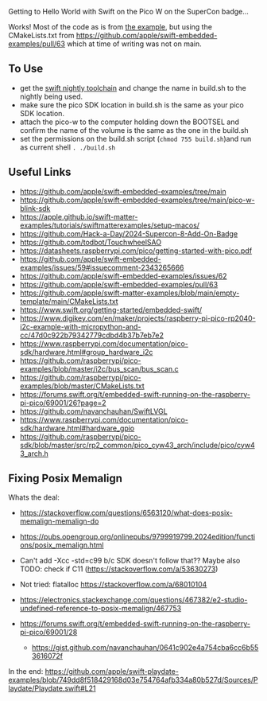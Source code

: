 Getting to Hello World with Swift on the Pico W on the SuperCon badge...

Works! Most of the code as is from [the example](https://github.com/apple/swift-embedded-examples/tree/60a648b28066a56d7b1b303923895105e3b753da/pico-w-blink-sdk), but using the CMakeLists.txt from https://github.com/apple/swift-embedded-examples/pull/63 which at time of writing was not on main. 

## To Use

- get the [swift nightly toolchain](https://apple.github.io/swift-matter-examples/tutorials/swiftmatterexamples/setup-macos/) and change the name in build.sh to the nightly being used. 
- make sure the pico SDK location in build.sh is the same as your pico SDK location.
- attach the pico-w to the computer holding down the BOOTSEL and confirm the name of the volume is the same as the one in the build.sh
- set the permissions on the build.sh script (`chmod 755 build.sh`)and run as current shell `. ./build.sh`



## Useful Links

- https://github.com/apple/swift-embedded-examples/tree/main
- https://github.com/apple/swift-embedded-examples/tree/main/pico-w-blink-sdk
- https://apple.github.io/swift-matter-examples/tutorials/swiftmatterexamples/setup-macos/
- https://github.com/Hack-a-Day/2024-Supercon-8-Add-On-Badge
- https://github.com/todbot/TouchwheelSAO
- https://datasheets.raspberrypi.com/pico/getting-started-with-pico.pdf
- https://github.com/apple/swift-embedded-examples/issues/59#issuecomment-2343265666
- https://github.com/apple/swift-embedded-examples/issues/62
- https://github.com/apple/swift-embedded-examples/pull/63
- https://github.com/apple/swift-matter-examples/blob/main/empty-template/main/CMakeLists.txt
- https://www.swift.org/getting-started/embedded-swift/
- https://www.digikey.com/en/maker/projects/raspberry-pi-pico-rp2040-i2c-example-with-micropython-and-cc/47d0c922b79342779cdbd4b37b7eb7e2
- https://www.raspberrypi.com/documentation/pico-sdk/hardware.html#group_hardware_i2c
- https://github.com/raspberrypi/pico-examples/blob/master/i2c/bus_scan/bus_scan.c
- https://github.com/raspberrypi/pico-examples/blob/master/CMakeLists.txt
- https://forums.swift.org/t/embedded-swift-running-on-the-raspberry-pi-pico/69001/26?page=2
- https://github.com/navanchauhan/SwiftLVGL
- https://www.raspberrypi.com/documentation/pico-sdk/hardware.html#hardware_gpio
- https://github.com/raspberrypi/pico-sdk/blob/master/src/rp2_common/pico_cyw43_arch/include/pico/cyw43_arch.h


## Fixing Posix Memalign


Whats the deal: 
- https://stackoverflow.com/questions/6563120/what-does-posix-memalign-memalign-do
- https://pubs.opengroup.org/onlinepubs/9799919799.2024edition/functions/posix_memalign.html

- Can't add -Xcc -std=c99 b/c SDK doesn't follow that?? Maybe also TODO: check if C11 (https://stackoverflow.com/a/53630273) 
- Not tried: flatalloc https://stackoverflow.com/a/68010104
- https://electronics.stackexchange.com/questions/467382/e2-studio-undefined-reference-to-posix-memalign/467753
- https://forums.swift.org/t/embedded-swift-running-on-the-raspberry-pi-pico/69001/28
    - https://gist.github.com/navanchauhan/0641c902e4a754cba6cc6b553616072f

In the end:
https://github.com/apple/swift-playdate-examples/blob/749dd8f518429168d03e754764afb334a80b527d/Sources/Playdate/Playdate.swift#L21


